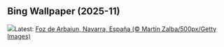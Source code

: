 ## Bing Wallpaper (2025-11)
![](https://www.bing.com/th?id=OHR.AutumSaints_ES-ES0641147491_UHD.jpg&w=1000)Latest: [Foz de Arbaiun, Navarra, España (© Martín Zalba/500px/Getty Images)](https://www.bing.com/th?id=OHR.AutumSaints_ES-ES0641147491_UHD.jpg)